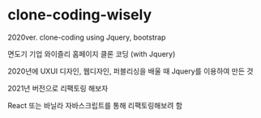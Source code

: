 # clone-coding-wisely
2020ver. clone-coding using Jquery, bootstrap

면도기 기업 와이즐리 홈페이지 클론 코딩 (with Jquery)

2020년에 UXUI 디자인, 웹디자인, 퍼블리싱을 배울 때 Jquery를 이용하여 만든 것

2021년 버전으로 리팩토링 해보자

React 또는 바닐라 자바스크립트를 통해 리팩토링해보려 함
